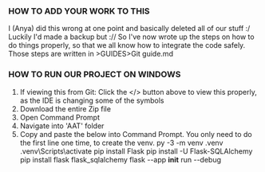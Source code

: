 ### HOW TO ADD YOUR WORK TO THIS ###
I (Anya) did this wrong at one point and basically deleted all of our stuff :/ Luckily I'd made a backup but ://
So I've now wrote up the steps on how to do things properly, so that we all know how to integrate the code safely.
Those steps are written in >GUIDES>Git guide.md


### HOW TO RUN OUR PROJECT ON WINDOWS ###
1. If viewing this from Git: Click the </> button above to view this properly, as the IDE is changing some of the symbols
2. Download the entire Zip file
3. Open Command Prompt
4. Navigate into 'AAT' folder
5. Copy and paste the below into Command Prompt. You only need to do the first line one time, to create the venv.
    py -3 -m venv .venv
    .venv\Scripts\activate
    pip install Flask
    pip install -U Flask-SQLAlchemy
    pip install flask flask_sqlalchemy
    flask --app __init__ run --debug